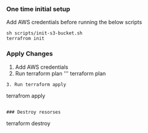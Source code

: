 ### One time initial setup
Add AWS credentials before running the below scripts
```
sh scripts/init-s3-bucket.sh
terrafrom init
```

### Apply Changes
1. Add AWS credentials
2. Run terraform plan
'''
terraform plan
```
3. Run terraform apply
```
terrafrom apply
```

### Destroy resorses
```
terraform destroy
```

